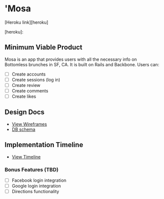 # 'Mosa

[Heroku link][heroku]

[heroku]:

## Minimum Viable Product
Mosa is an app that provides users with all the necessary info on Bottomless brunches in SF, CA. It is built on Rails and Backbone. Users can:

- [ ] Create accounts
- [ ] Create sessions (log in)
- [ ] Create review
- [ ] Create comments
- [ ] Create likes

## Design Docs
* [View Wireframes][views]
* [DB schema][schema]

[views]:./wirefames
[schema]:./db_schema

## Implementation Timeline
* [View Timeline][timeline]

[timeline]:./timeline

### Bonus Features (TBD)
- [ ] Facebook login integration
- [ ] Google login integration
- [ ] Directions functionality
